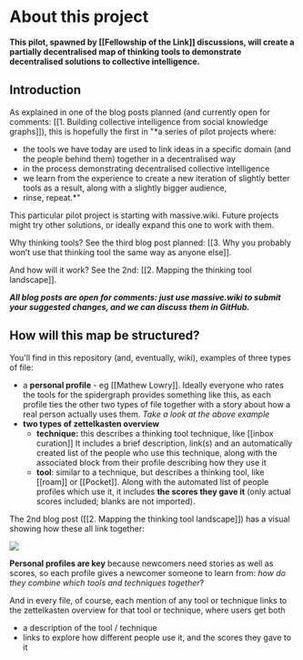 # About this project
**This pilot, spawned by [[Fellowship of the Link]] discussions, will create a partially decentralised map of thinking tools to demonstrate decentralised solutions to collective intelligence.**

## Introduction
As explained in one of the blog posts planned (and currently open for comments: [[1. Building collective intelligence from social knowledge graphs]]), this is hopefully the first in "*a series of pilot projects where:

-   the tools we have today are used to link ideas in a specific domain (and the people behind them) together in a decentralised way
-   in the process demonstrating decentralised collective intelligence
-   we learn from the experience to create a new iteration of slightly better tools as a result, along with a slightly bigger audience,
-   rinse, repeat.*"

This particular pilot project is starting with massive.wiki. Future projects might try other solutions, or ideally expand this one to work with them.

Why thinking tools? See the third blog post planned: [[3. Why you probably won’t use that thinking tool the same way as anyone else]].

And how will it work? See the 2nd: [[2. Mapping the thinking tool landscape]].

***All blog posts are open for comments: just use massive.wiki to submit your suggested changes, and we can discuss them in GitHub.***

## How will this map be structured?

You'll find in this repository (and, eventually, wiki), examples of three types of file:
* a **personal profile** - eg [[Mathew Lowry]]. Ideally everyone who rates the tools for the spidergraph provides something like this, as each profile ties the other two types of file together with a story about how a real person actually uses them. *Take a look at the above example*
* **two types of zettelkasten overview**
	* **technique:** this describes a thinking tool technique, like [[inbox curation]] It includes a brief description, link(s) and an automatically created list of the people who use this technique, along with the associated block from their profile describing how they use it
	* **tool**: similar to a technique, but describes a thinking tool, like [[roam]] or [[Pocket]]. Along with the automated list of people profiles which use it, it includes **the scores they gave it** (only actual scores included; blanks are not imported).

The 2nd blog post ([[2. Mapping the thinking tool landscape]]) has a visual showing how these all link together:
 

![](https://cdn-images-1.medium.com/max/1000/1*RFMbqtFqw7xHmotEmNFqEw.png)

**Personal profiles are key** because newcomers need stories as well as scores, so each profile gives a newcomer someone to learn from: *how do they combine which tools and techniques together*? 

And in every file, of course, each mention of any tool or technique links to the zettelkasten overview for that tool or technique, where users get both 
* a description of the tool / technique
* links to explore how different people use it, and the scores they gave to it